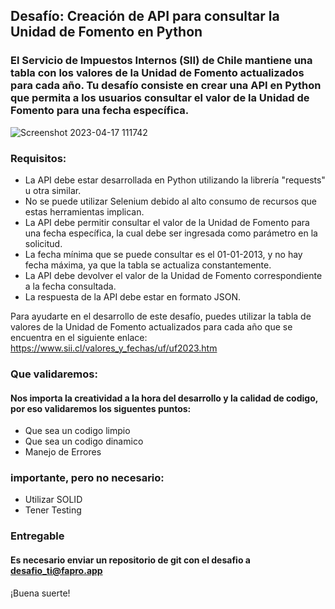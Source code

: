 ## Desafío: Creación de API para consultar la Unidad de Fomento en Python

### El Servicio de Impuestos Internos (SII) de Chile mantiene una tabla con los valores de la Unidad de Fomento actualizados para cada año. Tu desafío consiste en crear una API en Python que permita a los usuarios consultar el valor de la Unidad de Fomento para una fecha específica.


![Screenshot 2023-04-17 111742](https://user-images.githubusercontent.com/3030497/232532665-86703af1-3e7e-4147-9fe1-89cd35889334.png)

### Requisitos:

- La API debe estar desarrollada en Python utilizando la librería "requests" u otra similar.
- No se puede utilizar Selenium debido al alto consumo de recursos que estas herramientas implican.
- La API debe permitir consultar el valor de la Unidad de Fomento para una fecha específica, la cual debe ser ingresada como parámetro en la solicitud.
- La fecha mínima que se puede consultar es el 01-01-2013, y no hay fecha máxima, ya que la tabla se actualiza constantemente.
- La API debe devolver el valor de la Unidad de Fomento correspondiente a la fecha consultada.
- La respuesta de la API debe estar en formato JSON.


Para ayudarte en el desarrollo de este desafío, puedes utilizar la tabla de valores de la Unidad de Fomento actualizados para cada año que se encuentra en el siguiente enlace: https://www.sii.cl/valores_y_fechas/uf/uf2023.htm

### Que validaremos:
#### Nos importa la creatividad a la hora del desarrollo y la calidad de codigo, por eso validaremos los siguentes puntos:
- Que sea un codigo limpio
- Que sea un codigo dinamico
- Manejo de Errores

### importante, pero no necesario:
- Utilizar SOLID
- Tener Testing

### Entregable
#### Es necesario enviar un repositorio de git con el desafio a desafio_ti@fapro.app


¡Buena suerte!
